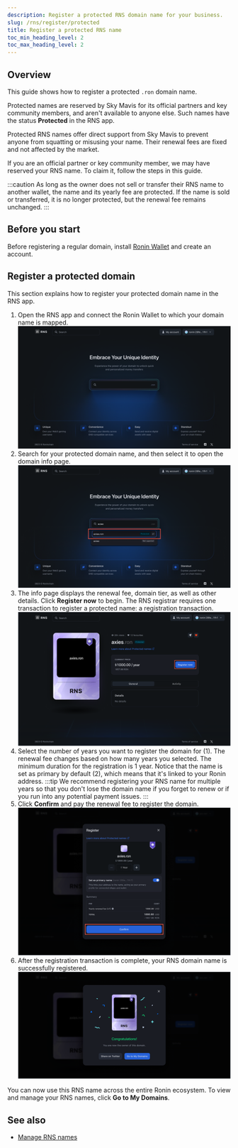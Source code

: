 ```yaml
---
description: Register a protected RNS domain name for your business.
slug: /rns/register/protected
title: Register a protected RNS name
toc_min_heading_level: 2
toc_max_heading_level: 2
---
```


## Overview

This guide shows how to register a protected `.ron` domain name.

Protected names are reserved by Sky Mavis for its official partners and key community members, and aren't available to anyone else. Such names have the status **Protected** in the RNS app.

Protected RNS names offer direct support from Sky Mavis to prevent anyone from squatting or misusing your name. Their renewal fees are fixed and not affected by the market.

If you are an official partner or key community member, we may have reserved your RNS name. To claim it, follow the steps in this guide.

:::caution
As long as the owner does not sell or transfer their RNS name to another wallet, the name and its yearly fee are protected. If the name is sold or transferred, it is no longer protected, but the renewal fee remains unchanged.
:::

## Before you start

Before registering a regular domain, install [Ronin Wallet](https://wallet.roninchain.com) and create an account.

## Register a protected domain

This section explains how to register your protected domain name in the RNS app.

1. Open the RNS app and connect the Ronin Wallet to which your domain name is mapped.
![search](../../assets/protected/search.png)
1. Search for your protected domain name, and then select it to open the domain info page.
![choose](../../assets/protected/choose.png)
1. The info page displays the renewal fee, domain tier, as well as other details. Click **Register now** to begin. The RNS registrar requires one transaction to register a protected name: a registration transaction.
![register](../../assets/protected/register.png)
1. Select the number of years you want to register the domain for (1). The renewal fee changes based on how many years you selected. The minimum duration for the registration is 1 year. Notice that the name is set as primary by default (2), which means that it's linked to your Ronin address.
:::tip
We recommend registering your RNS name for multiple years so that you don't lose the domain name if you forget to renew or if you run into any potential payment issues.
:::
1. Click **Confirm** and pay the renewal fee to register the domain.
![confirm](../../assets/protected/confirm.png)
1. After the registration transaction is complete, your RNS domain name is successfully registered.
![success](../../assets/protected/success.png)

You can now use this RNS name across the entire Ronin ecosystem. To view and manage your RNS names, click **Go to My Domains**.

## See also

* [Manage RNS names](./../../manage.md)
